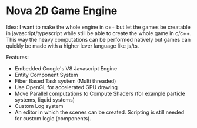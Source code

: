 # Nova 2D Game Engine

Idea:
	I want to make the whole engine in c++ but let the games be creatable in javascript/typescript while still be able to create the whole game in c/c++. This way the heavy computations can be performed natively but games can quickly be made with a higher lever language like js/ts.

Features:
- Embedded Google's V8 Javascript Engine
- Entity Component System
- Fiber Based Task system (Multi threaded)
- Use OpenGL for accelerated GPU drawing
- Move Parallel computations to Compute Shaders (for example particle systems, liquid systems)
- Custom Log system
- An editor in which the scenes can be created. Scripting is still needed for custom logic (components).
